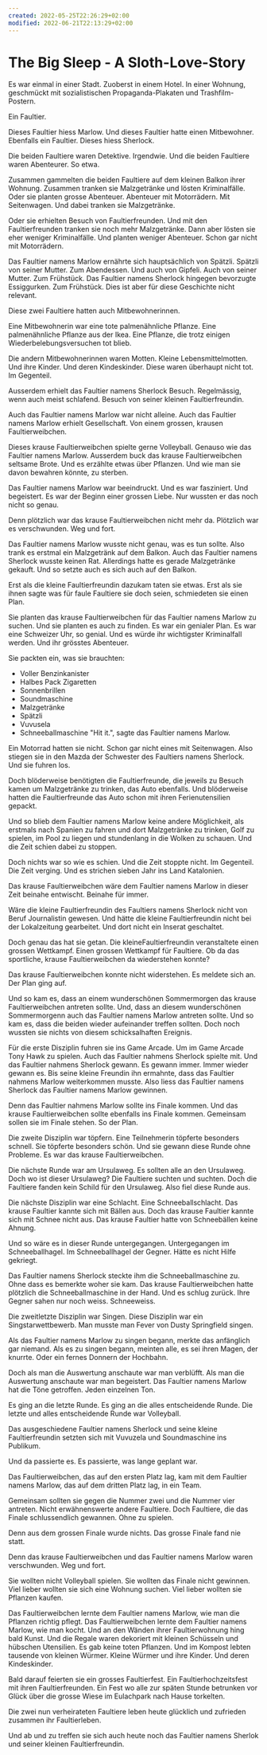 ```yaml
---
created: 2022-05-25T22:26:29+02:00
modified: 2022-06-21T22:13:29+02:00
---
```


# The Big Sleep - A Sloth-Love-Story

Es war einmal in einer Stadt.
Zuoberst in einem Hotel.
In einer Wohnung, geschmückt mit sozialistischen Propaganda-Plakaten und Trashfilm-Postern.

Ein Faultier. 

Dieses Faultier hiess Marlow.
Und dieses Faultier hatte einen Mitbewohner. Ebenfalls ein Faultier. 
Dieses hiess Sherlock.

Die beiden Faultiere waren Detektive. Irgendwie. Und die beiden Faultiere waren Abenteurer. So etwa. 

Zusammen gammelten die beiden Faultiere auf dem kleinen Balkon ihrer Wohnung.
Zusammen tranken sie Malzgetränke und lösten Kriminalfälle. 
Oder sie planten grosse Abenteuer. 
Abenteuer mit Motorrädern. Mit Seitenwagen. Und dabei tranken sie Malzgetränke. 

Oder sie erhielten Besuch von Faultierfreunden. 
Und mit den Faultierfreunden tranken sie noch mehr Malzgetränke. 
Dann aber lösten sie eher weniger Kriminalfälle. Und planten weniger Abenteuer. Schon gar nicht mit Motorrädern.

Das Faultier namens Marlow ernährte sich hauptsächlich von Spätzli. Spätzli von seiner Mutter. Zum Abendessen.
Und auch von Gipfeli. Auch von seiner Mutter. Zum Frühstück. 
Das Faultier namens Sherlock hingegen bevorzugte Essiggurken. Zum Frühstück. 
Dies ist aber für diese Geschichte nicht relevant.

Diese zwei Faultiere hatten auch Mitbewohnerinnen.

Eine Mitbewohnerin war eine tote palmenähnliche Pflanze. Eine palmenähnliche Pflanze aus der Ikea. Eine Pflanze, die trotz einigen Wiederbelebungsversuchen tot blieb.

Die andern Mitbewohnerinnen waren Motten. 
Kleine Lebensmittelmotten. Und ihre Kinder. Und deren Kindeskinder. Diese waren überhaupt nicht tot. Im Gegenteil.

Ausserdem erhielt das Faultier namens Sherlock Besuch. Regelmässig, wenn auch meist schlafend. Besuch von seiner kleinen Faultierfreundin. 

Auch das Faultier namens Marlow war nicht alleine. Auch das Faultier namens Marlow erhielt Gesellschaft. Von einem grossen, krausen Faultierweibchen.

Dieses krause Faultierweibchen spielte gerne Volleyball. Genauso wie das Faultier namens Marlow. Ausserdem buck das krause Faultierweibchen seltsame Brote. Und es erzählte etwas über Pflanzen. Und wie man sie davon bewahren könnte, zu sterben.

Das Faultier namens Marlow war beeindruckt. Und es war fasziniert. Und begeistert.
Es war der Beginn einer grossen Liebe. Nur wussten er das noch nicht so genau.

Denn plötzlich war das krause Faultierweibchen nicht mehr da. Plötzlich war es verschwunden. Weg und fort.

Das Faultier namens Marlow wusste nicht genau, was es tun sollte. Also trank es erstmal ein Malzgetränk auf dem Balkon. Auch das Faultier namens Sherlock wusste keinen Rat. Allerdings hatte es gerade Malzgetränke gekauft. Und so setzte auch es sich auch auf den Balkon. 

Erst als die kleine Faultierfreundin dazukam taten sie etwas. Erst als sie ihnen sagte was für faule Faultiere sie doch seien, schmiedeten sie einen Plan.

Sie planten das krause Faultierweibchen für das Faultier namens Marlow zu suchen.
Und sie planten es auch zu finden. Es war ein genialer Plan. Es war eine Schweizer Uhr, so genial. Und es würde ihr wichtigster Kriminalfall werden. Und ihr grösstes Abenteuer. 

Sie packten ein, was sie brauchten:
- Voller Benzinkanister
- Halbes Pack Zigaretten 
- Sonnenbrillen
- Soundmaschine
- Malzgetränke
- Spätzli
- Vuvusela
- Schneeballmaschine
"Hit it.", sagte das Faultier namens Marlow.

Ein Motorrad hatten sie nicht. Schon gar nicht eines mit Seitenwagen. 
Also stiegen sie in den Mazda der Schwester des Faultiers namens Sherlock. 
Und sie fuhren los.

Doch blöderweise benötigten die Faultierfreunde, die jeweils zu Besuch kamen um Malzgetränke zu trinken, das Auto ebenfalls.
Und blöderweise hatten die Faultierfreunde das Auto schon mit ihren Ferienutensilien gepackt. 

Und so blieb dem Faultier namens Marlow keine andere Möglichkeit, als erstmals nach Spanien zu fahren und dort Malzgetränke zu trinken, Golf zu spielen, im Pool zu liegen und stundenlang in die Wolken zu schauen. Und die Zeit schien dabei zu stoppen. 

Doch nichts war so wie es schien.
Und die Zeit stoppte nicht.
Im Gegenteil. Die Zeit verging.
Und es strichen sieben Jahr ins Land Katalonien.

Das krause Faultierweibchen wäre dem Faultier namens Marlow in dieser Zeit beinahe entwischt. Beinahe für immer.

Wäre die kleine Faultierfreundin des Faultiers namens Sherlock nicht von Beruf Journalistin gewesen. Und hätte die kleine Faultierfreundin nicht bei der Lokalzeitung gearbeitet. Und dort nicht ein Inserat geschaltet. 

Doch genau das hat sie getan. Die kleineFaultierfreundin veranstaltete einen grossen Wettkampf. Einen grossen Wettkampf für Faultiere. Ob da das sportliche, krause Faultierweibchen da wiederstehen konnte?

Das krause Faultierweibchen konnte nicht widerstehen. Es meldete sich an. Der Plan ging auf.

Und so kam es, dass an einem wunderschönen Sommermorgen das krause Faultierweibchen antreten sollte.
Und, dass an diesem wunderschönen Sommermorgenn auch das Faultier namens Marlow antreten sollte.
Und so kam es, dass die beiden wieder aufeinander treffen sollten. 
Doch noch wussten sie nichts von diesem schicksalhaften Ereignis.

Für die erste Disziplin fuhren sie ins Game Arcade.
Um im Game Arcade Tony Hawk zu spielen.
Auch das Faultier nahmens Sherlock spielte mit.
Und das Faultier nahmens Sherlock gewann. Es gewann immer.
Immer wieder gewann es. Bis seine kleine Freundin ihn ermahnte, dass das Faultier nahmens Marlow weiterkommen musste.  Also liess das Faultier namens Sherlock das Faultier namens Marlow gewinnen.

Denn das Faultier nahmens Marlow sollte ins Finale kommen. Und das krause Faultierweibchen sollte ebenfalls ins Finale kommen. Gemeinsam sollen sie im Finale stehen. So der Plan.

Die zweite Disziplin war töpfern.
Eine Teilnehmerin töpferte besonders schnell.
Sie töpferte besonders schön.
Und sie gewann diese Runde ohne Probleme. 
Es war das krause Faultierweibchen. 

Die nächste Runde war am Ursulaweg. Es sollten alle an den Ursulaweg. Doch wo ist dieser Ursulaweg?
Die Faultiere suchten und suchten. Doch die Faultiere fanden kein Schild für den Ursulaweg. Also fiel diese Runde aus.

Die nächste Disziplin war eine Schlacht. Eine Schneeballschlacht. Das krause Faultier kannte sich mit Bällen aus. Doch das krause Faultier kannte sich mit Schnee nicht aus. Das krause Faultier hatte von Schneebällen keine Ahnung.

Und so wäre es in dieser Runde untergegangen. Untergegangen im Schneeballhagel. Im Schneeballhagel der Gegner. Hätte es nicht Hilfe gekriegt.

Das Faultier namens Sherlock steckte ihm die Schneeballmaschine zu. Ohne dass es bemerkte woher sie kam. Das krause Faultierweibchen hatte plötzlich die Schneeballmaschine in der Hand. Und es schlug zurück. Ihre Gegner sahen nur noch weiss. Schneeweiss.

Die zweitletzte Disziplin war Singen.
Diese Disziplin war ein Singstarwettbewerb.
Man musste man Fever von Dusty Springfield singen. 

Als das Faultier namens Marlow zu singen begann, merkte das anfänglich gar niemand. 
Als es zu singen begann, meinten alle, es sei ihren Magen, der knurrte. Oder ein fernes Donnern der Hochbahn.

Doch als man die Auswertung anschaute war man verblüfft. Als man die Auswertung anschaute war man begeistert. Das Faultier namens Marlow hat die Töne getroffen. Jeden einzelnen Ton.

Es ging an die letzte Runde. Es ging an die alles entscheidende Runde. Die letzte und alles entscheidende Runde war Volleyball. 

Das ausgeschiedene Faultier namens Sherlock und seine kleine Faultierfreundin setzten sich mit Vuvuzela und Soundmaschine ins Publikum. 

Und da passierte es.
Es passierte, was lange geplant war.

Das Faultierweibchen, das auf den ersten Platz lag, kam mit dem Faultier namens Marlow, das auf dem dritten Platz lag, in ein Team.

Gemeinsam sollten sie gegen die Nummer zwei und die Nummer vier antreten. Nicht erwähnenswerte andere Faultiere. Doch Faultiere, die das Finale schlussendlich gewannen. Ohne zu spielen.

Denn aus dem grossen Finale wurde nichts. Das grosse Finale fand nie statt.

Denn das krause Faultierweibchen und das Faultier namens Marlow waren verschwunden. Weg und fort.

Sie wollten nicht Volleyball spielen.
Sie wollten das Finale nicht gewinnen.
Viel lieber wollten sie sich eine Wohnung suchen. Viel lieber wollten sie Pflanzen kaufen.

Das Faultierweibchen lernte dem Faultier namens Marlow, wie man die Pflanzen richtig pflegt.
Das Faultierweibchen lernte dem Faultier namens Marlow, wie man kocht.
Und an den Wänden ihrer Faultierwohnung hing bald Kunst. Und die Regale waren dekoriert mit kleinen Schüsseln und hübschen Utensilien. 
Es gab keine toten Pflanzen. Und im Kompost lebten tausende von kleinen Würmer. Kleine Würmer und ihre Kinder. Und deren Kindeskinder.

Bald darauf feierten sie ein grosses Faultierfest. Ein Faultierhochzeitsfest mit ihren Faultierfreunden. Ein Fest wo alle zur späten Stunde betrunken vor Glück über die grosse Wiese im Eulachpark nach Hause torkelten.

Die zwei nun verheirateten Faultiere leben heute glücklich und zufrieden zusammen ihr Faultierleben.

Und ab und zu treffen sie sich auch heute noch das Faultier namens Sherlok und seiner kleinen Faultierfreundin.
